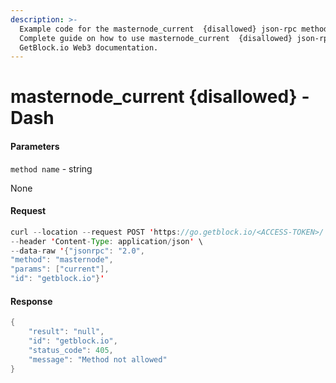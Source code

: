```yaml
---
description: >-
  Example code for the masternode_current  {disallowed} json-rpc method.
  Сomplete guide on how to use masternode_current  {disallowed} json-rpc in
  GetBlock.io Web3 documentation.
---
```


# masternode\_current {disallowed} - Dash

#### Parameters

`method name` - string

None

#### Request

```java
curl --location --request POST 'https://go.getblock.io/<ACCESS-TOKEN>/' \
--header 'Content-Type: application/json' \
--data-raw '{"jsonrpc": "2.0",
"method": "masternode",
"params": ["current"],
"id": "getblock.io"}'
```

#### Response

```java
{
    "result": "null",
    "id": "getblock.io",
    "status_code": 405,
    "message": "Method not allowed"
}
```
